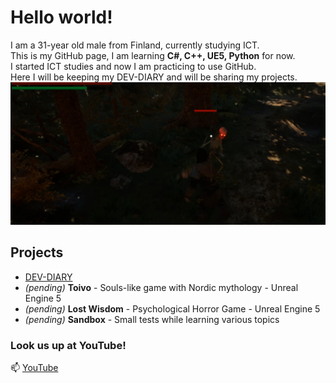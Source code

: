 # Hello world!
I am a 31-year old male from Finland, currently studying ICT.  
This is my GitHub page, I am learning **C#, C++, UE5, Python** for now.  
I started ICT studies and now I am practicing to use GitHub.  
Here I will be keeping my DEV-DIARY and will be sharing my projects.  
![Banner](image.png)

## Projects
- [DEV-DIARY](https://github.com/donde94/DEV-DIARY)
- *(pending)* **Toivo** - Souls-like game with Nordic mythology - Unreal Engine 5
- *(pending)* **Lost Wisdom** - Psychological Horror Game - Unreal Engine 5
- *(pending)* **Sandbox** - Small tests while learning various topics

### Look us up at YouTube!
📫 [YouTube](https://www.youtube.com/@KorentoInteractive)

<!--
**donde94/donde94** is a ✨ _special_ ✨ repository because its `README.md` (this file) appears on your GitHub profile.

Here are some ideas to get you started:

- 🔭 I’m currently working on ...
- 🌱 I’m currently learning ...
- 👯 I’m looking to collaborate on ...
- 🤔 I’m looking for help with ...
- 💬 Ask me about ...
- 📫 How to reach me: ...
- 😄 Pronouns: ...
- ⚡ Fun fact: ...
-->
